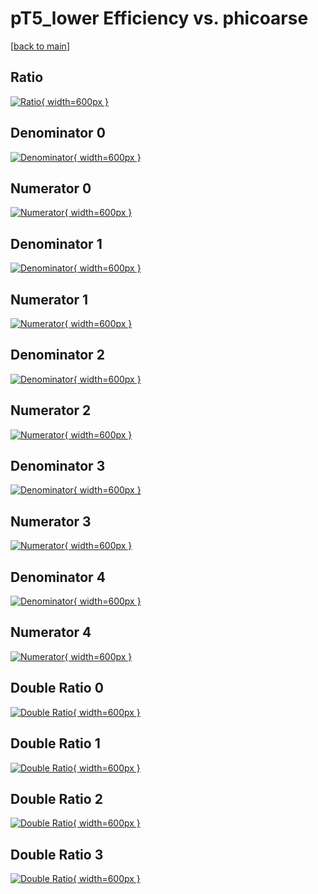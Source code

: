 # pT5_lower Efficiency vs. phicoarse

[[back to main](./)]



## Ratio

[![Ratio](../mtv/var/pT5_lower_xtr_211_1_eff_phicoarse.png){ width=600px }](../mtv/var/pT5_lower_xtr_211_1_eff_phicoarse.pdf)

## Denominator 0

[![Denominator](../mtv/den/pT5_lower_xtr_211_1_eff_phicoarse_den0.png){ width=600px }](../mtv/den/pT5_lower_xtr_211_1_eff_phicoarse_den0.pdf)

## Numerator 0

[![Numerator](../mtv/num/pT5_lower_xtr_211_1_eff_phicoarse_num0.png){ width=600px }](../mtv/num/pT5_lower_xtr_211_1_eff_phicoarse_num0.pdf)

## Denominator 1

[![Denominator](../mtv/den/pT5_lower_xtr_211_1_eff_phicoarse_den1.png){ width=600px }](../mtv/den/pT5_lower_xtr_211_1_eff_phicoarse_den1.pdf)

## Numerator 1

[![Numerator](../mtv/num/pT5_lower_xtr_211_1_eff_phicoarse_num1.png){ width=600px }](../mtv/num/pT5_lower_xtr_211_1_eff_phicoarse_num1.pdf)

## Denominator 2

[![Denominator](../mtv/den/pT5_lower_xtr_211_1_eff_phicoarse_den2.png){ width=600px }](../mtv/den/pT5_lower_xtr_211_1_eff_phicoarse_den2.pdf)

## Numerator 2

[![Numerator](../mtv/num/pT5_lower_xtr_211_1_eff_phicoarse_num2.png){ width=600px }](../mtv/num/pT5_lower_xtr_211_1_eff_phicoarse_num2.pdf)

## Denominator 3

[![Denominator](../mtv/den/pT5_lower_xtr_211_1_eff_phicoarse_den3.png){ width=600px }](../mtv/den/pT5_lower_xtr_211_1_eff_phicoarse_den3.pdf)

## Numerator 3

[![Numerator](../mtv/num/pT5_lower_xtr_211_1_eff_phicoarse_num3.png){ width=600px }](../mtv/num/pT5_lower_xtr_211_1_eff_phicoarse_num3.pdf)

## Denominator 4

[![Denominator](../mtv/den/pT5_lower_xtr_211_1_eff_phicoarse_den4.png){ width=600px }](../mtv/den/pT5_lower_xtr_211_1_eff_phicoarse_den4.pdf)

## Numerator 4

[![Numerator](../mtv/num/pT5_lower_xtr_211_1_eff_phicoarse_num4.png){ width=600px }](../mtv/num/pT5_lower_xtr_211_1_eff_phicoarse_num4.pdf)

## Double Ratio 0

[![Double Ratio](../mtv/ratio/pT5_lower_xtr_211_1_eff_phicoarse_ratio0.png){ width=600px }](../mtv/ratio/pT5_lower_xtr_211_1_eff_phicoarse_ratio0.pdf)

## Double Ratio 1

[![Double Ratio](../mtv/ratio/pT5_lower_xtr_211_1_eff_phicoarse_ratio1.png){ width=600px }](../mtv/ratio/pT5_lower_xtr_211_1_eff_phicoarse_ratio1.pdf)

## Double Ratio 2

[![Double Ratio](../mtv/ratio/pT5_lower_xtr_211_1_eff_phicoarse_ratio2.png){ width=600px }](../mtv/ratio/pT5_lower_xtr_211_1_eff_phicoarse_ratio2.pdf)

## Double Ratio 3

[![Double Ratio](../mtv/ratio/pT5_lower_xtr_211_1_eff_phicoarse_ratio3.png){ width=600px }](../mtv/ratio/pT5_lower_xtr_211_1_eff_phicoarse_ratio3.pdf)

